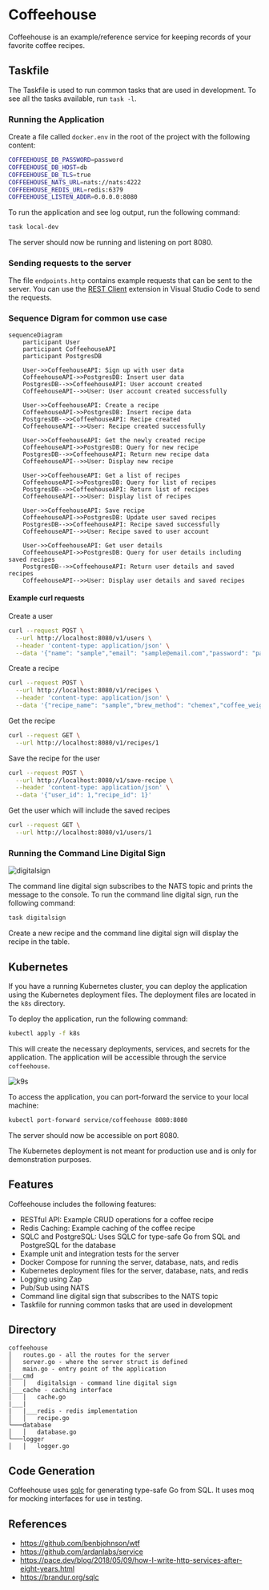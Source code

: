 # Coffeehouse

Coffeehouse is an example/reference service for keeping records of your favorite coffee recipes.

## Taskfile

The Taskfile is used to run common tasks that are used in development. To see all the tasks available, run `task -l`.

### Running the Application

Create a file called `docker.env` in the root of the project with the following content:
```bash
COFFEEHOUSE_DB_PASSWORD=password
COFFEEHOUSE_DB_HOST=db
COFFEEHOUSE_DB_TLS=true
COFFEEHOUSE_NATS_URL=nats://nats:4222
COFFEEHOUSE_REDIS_URL=redis:6379
COFFEEHOUSE_LISTEN_ADDR=0.0.0.0:8080
```

To run the application and see log output, run the following command:
```bash
task local-dev
```

The server should now be running and listening on port 8080.

### Sending requests to the server

The file `endpoints.http` contains example requests that can be sent to the server. You can use the [REST Client](https://marketplace.visualstudio.com/items?itemName=humao.rest-client) extension in Visual Studio Code to send the requests.

### Sequence Digram for common use case

```mermaid
sequenceDiagram
    participant User
    participant CoffeehouseAPI
    participant PostgresDB

    User->>CoffeehouseAPI: Sign up with user data
    CoffeehouseAPI->>PostgresDB: Insert user data
    PostgresDB-->>CoffeehouseAPI: User account created
    CoffeehouseAPI-->>User: User account created successfully

    User->>CoffeehouseAPI: Create a recipe
    CoffeehouseAPI->>PostgresDB: Insert recipe data
    PostgresDB-->>CoffeehouseAPI: Recipe created
    CoffeehouseAPI-->>User: Recipe created successfully

    User->>CoffeehouseAPI: Get the newly created recipe
    CoffeehouseAPI->>PostgresDB: Query for new recipe
    PostgresDB-->>CoffeehouseAPI: Return new recipe data
    CoffeehouseAPI-->>User: Display new recipe

    User->>CoffeehouseAPI: Get a list of recipes
    CoffeehouseAPI->>PostgresDB: Query for list of recipes
    PostgresDB-->>CoffeehouseAPI: Return list of recipes
    CoffeehouseAPI-->>User: Display list of recipes

    User->>CoffeehouseAPI: Save recipe
    CoffeehouseAPI->>PostgresDB: Update user saved recipes
    PostgresDB-->>CoffeehouseAPI: Recipe saved successfully
    CoffeehouseAPI-->>User: Recipe saved to user account

    User->>CoffeehouseAPI: Get user details
    CoffeehouseAPI->>PostgresDB: Query for user details including saved recipes
    PostgresDB-->>CoffeehouseAPI: Return user details and saved recipes
    CoffeehouseAPI-->>User: Display user details and saved recipes
```

#### Example curl requests

Create a user
```bash
curl --request POST \
  --url http://localhost:8080/v1/users \
  --header 'content-type: application/json' \
  --data '{"name": "sample","email": "sample@email.com","password": "password"}'
```

Create a recipe
```bash
curl --request POST \
  --url http://localhost:8080/v1/recipes \
  --header 'content-type: application/json' \
  --data '{"recipe_name": "sample","brew_method": "chemex","coffee_weight": 20.0,"weight_unit": "g","grind_size": 21,"water_weight": 500.0,"water_unit": "g"}'
```

Get the recipe
```bash
curl --request GET \
  --url http://localhost:8080/v1/recipes/1
```

Save the recipe for the user
```bash
curl --request POST \
  --url http://localhost:8080/v1/save-recipe \
  --header 'content-type: application/json' \
  --data '{"user_id": 1,"recipe_id": 1}'
```

Get the user which will include the saved recipes
```bash
curl --request GET \
  --url http://localhost:8080/v1/users/1
```

### Running the Command Line Digital Sign

![digitalsign](images/digitalsign.png)

The command line digital sign subscribes 
to the NATS topic and prints the message to the console. To run the command line digital sign, run the following command:
```bash
task digitalsign
```

Create a new recipe and the command line digital sign will display the recipe in the table.

## Kubernetes

If you have a running Kubernetes cluster, you can deploy the application using the Kubernetes deployment files. The deployment files are located in the `k8s` directory.

To deploy the application, run the following command:
```bash
kubectl apply -f k8s
```

This will create the necessary deployments, services, and secrets for the application. The application will be accessible through the service `coffeehouse`.

![k9s](images/k9s.png)

To access the application, you can port-forward the service to your local machine:
```bash
kubectl port-forward service/coffeehouse 8080:8080
```

The server should now be accessible on port 8080.

The Kubernetes deployment is not meant for production use and is only for demonstration purposes.

## Features

Coffeehouse includes the following features:
- RESTful API: Example CRUD operations for a coffee recipe
- Redis Caching: Example caching of the coffee recipe
- SQLC and PostgreSQL: Uses SQLC for type-safe Go from SQL and PostgreSQL for the database
- Example unit and integration tests for the server
- Docker Compose for running the server, database, nats, and redis
- Kubernetes deployment files for the server, database, nats, and redis
- Logging using Zap
- Pub/Sub using NATS
- Command line digital sign that subscribes to the NATS topic
- Taskfile for running common tasks that are used in development

## Directory
```
coffeehouse
│   routes.go - all the routes for the server
│   server.go - where the server struct is defined   
│   main.go - entry point of the application
|___cmd
│   │   digitalsign - command line digital sign
|___cache - caching interface
│   │   cache.go
|___|
|   |___redis - redis implementation
│   │   recipe.go
└───database
│   │   database.go
└───logger
│   │   logger.go
```

## Code Generation

Coffeehouse uses [sqlc](https://sqlc.dev/) for generating type-safe Go from SQL. It uses moq for mocking interfaces for use in testing.

## References

- https://github.com/benbjohnson/wtf
- https://github.com/ardanlabs/service
- https://pace.dev/blog/2018/05/09/how-I-write-http-services-after-eight-years.html
- https://brandur.org/sqlc
